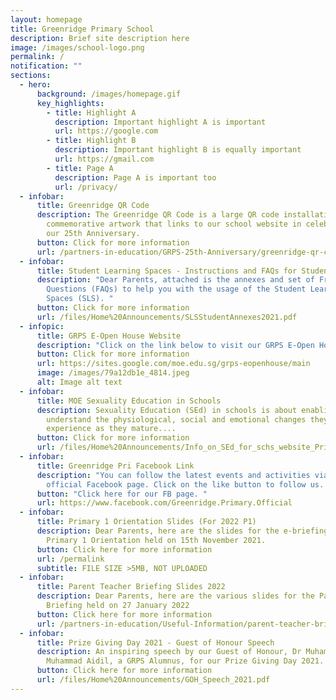 ```yaml
---
layout: homepage
title: Greenridge Primary School
description: Brief site description here
image: /images/school-logo.png
permalink: /
notification: ""
sections:
  - hero:
      background: /images/homepage.gif
      key_highlights:
        - title: Highlight A
          description: Important highlight A is important
          url: https://google.com
        - title: Highlight B
          description: Important highlight B is equally important
          url: https://gmail.com
        - title: Page A
          description: Page A is important too
          url: /privacy/
  - infobar:
      title: Greenridge QR Code
      description: The Greenridge QR Code is a large QR code installation;
        commemorative artwork that links to our school website in celebration of
        our 25th Anniversary.
      button: Click for more information
      url: /partners-in-education/GRPS-25th-Anniversary/greenridge-qr-code/
  - infobar:
      title: Student Learning Spaces - Instructions and FAQs for Students
      description: "Dear Parents, attached is the annexes and set of Frequently Asked
        Questions (FAQs) to help you with the usage of the Student Learning
        Spaces (SLS). "
      button: Click for more information
      url: /files/Home%20Announcements/SLSStudentAnnexes2021.pdf
  - infopic:
      title: GRPS E-Open House Website
      description: "Click on the link below to visit our GRPS E-Open House website now. "
      button: Click for more information
      url: https://sites.google.com/moe.edu.sg/grps-eopenhouse/main
      image: /images/79a12db1e_4814.jpeg
      alt: Image alt text
  - infobar:
      title: MOE Sexuality Education in Schools
      description: Sexuality Education (SEd) in schools is about enabling students to
        understand the physiological, social and emotional changes they
        experience as they mature....
      button: Click for more information
      url: /files/Home%20Announcements/Info_on_SEd_for_schs_website_Pri_2022.pdf
  - infobar:
      title: Greenridge Pri Facebook Link
      description: "You can follow the latest events and activities via our school's
        official Facebook page. Click on the like button to follow us. "
      button: "Click here for our FB page. "
      url: https://www.facebook.com/Greenridge.Primary.Official
  - infobar:
      title: Primary 1 Orientation Slides (For 2022 P1)
      description: Dear Parents, here are the slides for the e-briefing for the
        Primary 1 Orientation held on 15th November 2021.
      button: Click here for more information
      url: /permalink
      subtitle: FILE SIZE >5MB, NOT UPLOADED
  - infobar:
      title: Parent Teacher Briefing Slides 2022
      description: Dear Parents, here are the various slides for the Parent Teacher
        Briefing held on 27 January 2022
      button: Click here for more information
      url: /partners-in-education/Useful-Information/parent-teacher-briefing-2022/
  - infobar:
      title: Prize Giving Day 2021 - Guest of Honour Speech
      description: An inspiring speech by our Guest of Honour, Dr Muhammad Ilman Bin
        Muhammad Aidil, a GRPS Alumnus, for our Prize Giving Day 2021.
      button: Click here for more information
      url: /files/Home%20Announcements/GOH_Speech_2021.pdf
---
```

